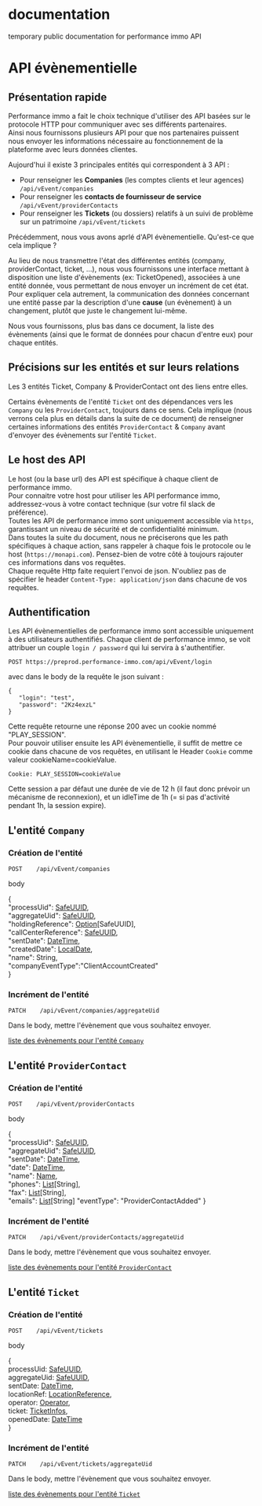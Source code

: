 # documentation
temporary public documentation for performance immo API

# API évènementielle

## Présentation rapide

Performance immo a fait le choix technique d'utiliser des API basées sur le protocole HTTP pour communiquer avec ses différents partenaires.   
Ainsi nous fournissons plusieurs API pour que nos partenaires puissent nous envoyer les informations nécessaire au fonctionnement de la plateforme avec leurs données clientes.

Aujourd'hui il existe 3 principales entités qui correspondent à 3 API :

- Pour renseigner les **Companies** (les comptes clients et leur agences) `/api/vEvent/companies`
- Pour renseigner les **contacts de fournisseur de service** `/api/vEvent/providerContacts`
- Pour renseigner les **Tickets** (ou dossiers) relatifs à un suivi de problème sur un patrimoine `/api/vEvent/tickets`

Précédemment, nous vous avons aprlé d'API évènementielle. Qu'est-ce que cela implique ?  

Au lieu de nous transmettre l'état des différentes entités (company, providerContact, ticket, ...), nous vous fournissons une interface mettant à disposition une liste d'évènements (ex: TicketOpened), associées à une entité donnée, vous permettant de nous envoyer un incrément de cet état.  
Pour expliquer cela autrement, la communication des données concernant une entité passe par la description d'une **cause** (un évènement) à un changement, plutôt que juste le changement lui-même.  

Nous vous fournissons, plus bas dans ce document, la liste des évènements (ainsi que le format de données pour chacun d'entre eux) pour chaque entités.

## Précisions sur les entités et sur leurs relations

Les 3 entités Ticket, Company & ProviderContact ont des liens entre elles.

Certains évènements de l'entité `Ticket` ont des dépendances vers les `Company` ou les `ProviderContact`, toujours dans ce sens.
Cela implique (nous verrons cela plus en détails dans la suite de ce document) de renseigner certaines informations des entités `ProviderContact` & `Company` avant d'envoyer des évènements sur l'entité `Ticket`.

## Le host des API

Le host (ou la base url) des API est spécifique à chaque client de performance immo.  
Pour connaitre votre host pour utiliser les API performance immo, addressez-vous à votre contact technique (sur votre fil slack de préférence).  
Toutes les API de performance immo sont uniquement accessible via `https`, garantissant un niveau de sécurité et de confidentialité minimum.  
Dans toutes la suite du document, nous ne préciserons que les path spécifiques à chaque action, sans rappeler à chaque fois le protocole  ou le host (`https://monapi.com`). Pensez-bien de votre côté à toujours rajouter ces informations dans vos requêtes.  
Chaque requête Http faite requiert l'envoi de json. N'oubliez pas de spécifier le header `Content-Type: application/json` dans chacune de vos requêtes.

## Authentification

Les API évènementielles de performance immo sont accessible uniquement à des utilisateurs authentifiés.
Chaque client de performance immo, se voit attribuer un couple `login / password` qui lui servira à s'authentifier.

`POST https://preprod.performance-immo.com/api/vEvent/login`

avec dans le body de la requête le json suivant :
```
{
   "login": "test",
   "password": "2Kz4exzL"
}
```

Cette requête retourne une réponse 200 avec un cookie nommé "PLAY_SESSION".  
Pour pouvoir utiliser ensuite les API évènementielle, il suffit de mettre ce cookie dans chacune de vos requêtes, en utilisant le Header `Cookie` comme valeur cookieName=cookieValue.  

`Cookie: PLAY_SESSION=cookieValue`

Cette session a par défaut une durée de vie de 12 h (il faut donc prévoir un mécanisme de reconnexion), et un idleTime de 1h (= si pas d'activité pendant 1h, la session expire).

## L'entité `Company`

### Création de l'entité

`POST    /api/vEvent/companies`

body

{  
  "processUid": [SafeUUID](https://github.com/PerformanceIMMO/documentation/blob/master/Models.md#safeuuid),  
  "aggregateUid": [SafeUUID](https://github.com/PerformanceIMMO/documentation/blob/master/Models.md#safeuuid),  
  "holdingReference": [Option](https://github.com/PerformanceIMMO/documentation/blob/master/Models.md#option)[SafeUUID],  
  "callCenterReference": [SafeUUID](https://github.com/PerformanceIMMO/documentation/blob/master/Models.md#safeuuid),  
  "sentDate": [DateTime](https://github.com/PerformanceIMMO/documentation/blob/master/Models.md#datetime),  
  "createdDate": [LocalDate](https://github.com/PerformanceIMMO/documentation/blob/master/Models.md#localdate),  
  "name": String,  
  "companyEventType":"ClientAccountCreated"  
}  

### Incrément de l'entité

`PATCH    /api/vEvent/companies/aggregateUid`

Dans le body, mettre l'évènement que vous souhaitez envoyer.

[liste des évènements pour l'entité `Company`](https://github.com/PerformanceIMMO/documentation/blob/master/CompanyEvents.md)

## L'entité `ProviderContact`

### Création de l'entité

`POST    /api/vEvent/providerContacts`

body

{  
  "processUid": [SafeUUID](https://github.com/PerformanceIMMO/documentation/blob/master/Models.md#safeuuid),  
  "aggregateUid": [SafeUUID](https://github.com/PerformanceIMMO/documentation/blob/master/Models.md#safeuuid),  
  "sentDate": [DateTime](https://github.com/PerformanceIMMO/documentation/blob/master/Models.md#datetime),  
  "date": [DateTime](https://github.com/PerformanceIMMO/documentation/blob/master/Models.md#datetime),  
  "name": [Name](https://github.com/PerformanceIMMO/documentation/blob/master/Models.md#name),  
  "phones": [List](https://github.com/PerformanceIMMO/documentation/blob/master/Models.md#list)[String],  
  "fax": [List](https://github.com/PerformanceIMMO/documentation/blob/master/Models.md#list)[String],  
  "emails": [List](https://github.com/PerformanceIMMO/documentation/blob/master/Models.md#list)[String]
  "eventType": "ProviderContactAdded"
}    

### Incrément de l'entité

`PATCH    /api/vEvent/providerContacts/aggregateUid`

Dans le body, mettre l'évènement que vous souhaitez envoyer.

[liste des évènements pour l'entité `ProviderContact`](https://github.com/PerformanceIMMO/documentation/blob/master/ProviderContactEvents.md)


## L'entité `Ticket`

### Création de l'entité

`POST    /api/vEvent/tickets`

body

{  
  processUid: [SafeUUID](https://github.com/PerformanceIMMO/documentation/blob/master/Models.md#safeuuid),  
  aggregateUid: [SafeUUID](https://github.com/PerformanceIMMO/documentation/blob/master/Models.md#safeuuid),  
  sentDate: [DateTime](https://github.com/PerformanceIMMO/documentation/blob/master/Models.md#datetime),  
  locationRef: [LocationReference](https://github.com/PerformanceIMMO/documentation/blob/master/Models.md#locationreference-enum),  
  operator: [Operator](https://github.com/PerformanceIMMO/documentation/blob/master/Models.md#operator-enum),  
  ticket: [TicketInfos](https://github.com/PerformanceIMMO/documentation/blob/master/Models.md#ticketinfos),  
  openedDate: [DateTime](https://github.com/PerformanceIMMO/documentation/blob/master/Models.md#datetime)  
}  

### Incrément de l'entité

`PATCH    /api/vEvent/tickets/aggregateUid`

Dans le body, mettre l'évènement que vous souhaitez envoyer.

[liste des évènements pour l'entité `Ticket`](https://github.com/PerformanceIMMO/documentation/blob/master/TicketEvent.md)
